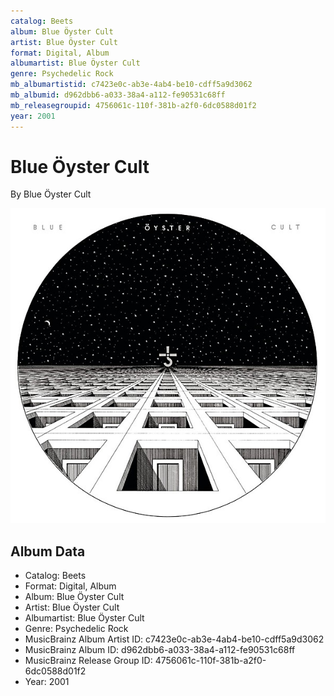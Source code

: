 ```yaml
---
catalog: Beets
album: Blue Öyster Cult
artist: Blue Öyster Cult
format: Digital, Album
albumartist: Blue Öyster Cult
genre: Psychedelic Rock
mb_albumartistid: c7423e0c-ab3e-4ab4-be10-cdff5a9d3062
mb_albumid: d962dbb6-a033-38a4-a112-fe90531c68ff
mb_releasegroupid: 4756061c-110f-381b-a2f0-6dc0588d01f2
year: 2001
---
```


# Blue Öyster Cult

By Blue Öyster Cult

![](../../assets/beetscovers/Blue_Öyster_Cult-Blue_Öyster_Cult.jpg)

## Album Data

- Catalog: Beets
- Format: Digital, Album
- Album: Blue Öyster Cult
- Artist: Blue Öyster Cult
- Albumartist: Blue Öyster Cult
- Genre: Psychedelic Rock
- MusicBrainz Album Artist ID: c7423e0c-ab3e-4ab4-be10-cdff5a9d3062
- MusicBrainz Album ID: d962dbb6-a033-38a4-a112-fe90531c68ff
- MusicBrainz Release Group ID: 4756061c-110f-381b-a2f0-6dc0588d01f2
- Year: 2001

